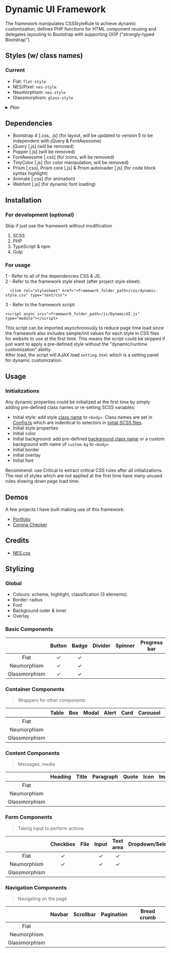# Dynamic UI  Framework

The framework manipulates CSSStyleRule to achieve dynamic customization, defines PHP functions for HTML component reusing and delegates layouting  to Bootstrap with supporting OOP ("strongly-typed Bootstrap").

## Styles   (w/ class names)
### Current
<a id="style-names"></a>
+ Flat: ```flat-style```
+ NES/Pixel: ```nes-style```
+ Neumorphism: ```neu-style```
+ Glassmorphism: ```glass-style```

<details>
<summary><i>Plan</i></summary>
<!--Blank line on purpuse-->

+ Material
+ Skeuomorphism
+ Gradient
+ Neon
+ Cyberpunk
+ Metalic
+ Arcade
+ Grid
+ 3D
+ Windows
+ Monograph
+ Vintage/Retro
+ Rainbow
+ Textbook
</details>

## Dependencies
  + Bootstrap 4 [.css,  .js] (for layout, will be updated to version 5 to be independent with jQuery & FontAwesome)
  + jQuery [.js] (will be removed)
  + Popper [.js] (will be removed)
  + FontAwesome [.css] (for icons, will be removed)
  + TinyColor [.js] (for color manipulation, will be removed)
  + Prism [.css], Prism core [.js] & Prism autoloader [.js] (for code block syntax highlight)
  + Animate [.css] (for animation)
  + Webfont [.js] (for dynamic font loading)

## Installation
### For development (optional)
Skip if just use the framework without modification
1. SCSS
2. PHP
3. TypeScript & npm
4. Gulp

### For usage
1 - Refer to all of the dependencies CSS & JS.  
2 - Refer to the framework style sheet (after project style sheet):  
```      
  <link rel="stylesheet" href="<framework_folder_path>/css/dynamic-style.css" type="text/css">
  ```  
3 - Refer to the framework script:  
```  
<script async src="<framework_folder_path>/js/DynamicUI.js" type="module"></script>
```  
This script can be imported  asynchronously to reduce page time load since the framework also includes sample/init values for each style in CSS files for  website to use at the first time. This means the script could be skipped if just want to apply a pre-defined style without the "dynamic/runtime customization" ability.  
After load, the script will AJAX load ```setting.html``` which is a setting panel for dynamic customization.  

## Usage
### Initializations
Any dynamic properties could be initialized at the first time by simply adding pre-defined class names or re-setting SCSS variables:
  + Initial style: add style [class name](#style-names) to ```<body>```. Class names are set in [Config.ts](ts/Config.ts) which are indentical to selectors in [initial SCSS files](./scss/init).  
  + Initial style properties
  + Initial color
  + Initial background: add pre-defined [background class name](./backgrounds) or a custom background with name of ```custom-bg```  to ```<body>```
  + Initial border
  + Initial overlay
  + Initial font

Recommend: use Critical to extract critical CSS rules after all initializations. The rest of styles which are not applied at the first time have many unused rules slowing down page load time.  

## Demos
A few projects I have built making use of this framework:  
  + [Portfolio](https://enginoobz.com/)
  + [Corona Checker](https://enginoobz.com/projects/corona-checker/)

## Credits
+ [NES.css](https://github.com/nostalgic-css/NES.css)

## Stylizing
### Global
+ Colours: scheme, highlight, classification (3 elements).
+ Border: radius
+ Font
+ Background outer & inner
+ Overlay
  
### Basic Components

|               	| Button 	| Badge 	| Divider 	| Spinner 	| Progress bar 	|
|:-------------:	|:------:	|:-----:	|:-------:	|:-------:	|:------------:	|
|      Flat     	|    ✓   	|   ✓   	|         	|         	|              	|
|  Neumorphism  	|    ✓   	|   ✓   	|         	|         	|              	|
| Glassmorphism 	|    ✓   	|   ✓   	|         	|         	|              	||              	|


### Container Components
> Wrappers for other components

|               	| Table 	| Box 	| Modal 	| Alert 	| Card 	| Carousel 	| Toast 	| Tab 	| Tooltip 	|
|:-------------:	|:-----:	|:---:	|:-----:	|:-----:	|:----:	|:--------:	|:-----:	|:---:	|:-------:	|
|      Flat     	|       	|     	|       	|       	|      	|          	|       	|     	|         	|
|  Neumorphism  	|       	|     	|       	|       	|      	|          	|       	|     	|         	|
| Glassmorphism 	|       	|     	|       	|       	|      	|          	|       	|     	|         	|


### Content Components
> Messages, media

|               	| Heading 	| Title 	| Paragraph 	| Quote 	| Icon 	| Image 	| Video 	| Iframe 	|
|:-------------:	|:-------:	|:-----:	|:---------:	|:-----:	|:----:	|:-----:	|:-----:	|:------:	|
|      Flat     	|         	|       	|           	|       	|      	|       	|       	|        	|
|  Neumorphism  	|         	|       	|           	|       	|      	|       	|       	|        	|
| Glassmorphism 	|         	|       	|           	|       	|      	|       	|       	|        	|

### Form Components
> Taking input to perform actions

|               	| Checkbox 	| File 	| Input 	| Text area 	| Dropdown/Select 	| Multiple select 	| Radio 	| Segmented control 	| Range slider 	| Switch 	| Color picker 	|
|:-------------:	|:--------:	|:----:	|:-----:	|:---------:	|:---------------:	|:---------------:	|:-----:	|:-----------------:	|:------------:	|:------:	|:------------:	|
|      Flat     	|     ✓    	|      	|   ✓   	|     ✓     	|                 	|                 	|   ✓   	|         ✓         	|              	|        	|              	|
|  Neumorphism  	|     ✓    	|      	|   ✓   	|     ✓     	|                 	|                 	|   ✓   	|         ✓         	|       ✓      	|    ✓   	|              	|
| Glassmorphism 	|          	|      	|       	|           	|                 	|                 	|       	|         ✓         	|              	|        	|              	|

### Navigation Components
> Navigating on the page

|               	| Navbar 	| Scrollbar 	| Pagination 	| Bread crumb 	|
|:-------------:	|:------:	|:---------:	|:----------:	|:-----------:	|
|      Flat     	|        	|           	|            	|             	|
|  Neumorphism  	|        	|           	|            	|             	|
| Glassmorphism 	|        	|           	|            	|             	|